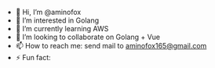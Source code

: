 - 👋 Hi, I’m @aminofox
- 👀 I’m interested in Golang
- 🌱 I’m currently learning AWS
- 💞️ I’m looking to collaborate on Golang + Vue
- 📫 How to reach me: send mail to aminofox165@gmail.com
- ⚡ Fun fact: 

